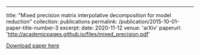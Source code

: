 ---
title: "Mixed precision matrix interpolative decomposition for model reduction"
collection: publications
permalink: /publication/2015-10-01-paper-title-number-3
excerpt: 
date: 2020-11-12
venue: 'arXiv'
paperurl: 'http://academicpages.github.io/files/mixed_precision.pdf'


[Download paper here](http://academicpages.github.io/files/mixed_precision.pdf)

